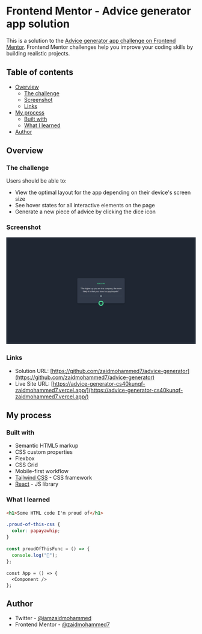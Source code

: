 # Frontend Mentor - Advice generator app solution

This is a solution to the [Advice generator app challenge on Frontend Mentor](https://www.frontendmentor.io/challenges/advice-generator-app-QdUG-13db). Frontend Mentor challenges help you improve your coding skills by building realistic projects.

## Table of contents

- [Overview](#overview)
  - [The challenge](#the-challenge)
  - [Screenshot](#screenshot)
  - [Links](#links)
- [My process](#my-process)
  - [Built with](#built-with)
  - [What I learned](#what-i-learned)
- [Author](#author)

## Overview

### The challenge

Users should be able to:

- View the optimal layout for the app depending on their device's screen size
- See hover states for all interactive elements on the page
- Generate a new piece of advice by clicking the dice icon

### Screenshot

![](./screenshot.png)

### Links

- Solution URL: [https://github.com/zaidmohammed7/advice-generator](https://github.com/zaidmohammed7/advice-generator)
- Live Site URL: [https://advice-generator-cs40kunqf-zaidmohammed7.vercel.app/](https://advice-generator-cs40kunqf-zaidmohammed7.vercel.app/)

## My process

### Built with

- Semantic HTML5 markup
- CSS custom properties
- Flexbox
- CSS Grid
- Mobile-first workflow
- [Tailwind CSS](https://tailwindcss.com/) - CSS framework
- [React](https://reactjs.org/) - JS library

### What I learned

```html
<h1>Some HTML code I'm proud of</h1>
```

```css
.proud-of-this-css {
  color: papayawhip;
}
```

```js
const proudOfThisFunc = () => {
  console.log("🎉");
};
```

```react
const App = () => {
  <Component />
};
```

## Author

- Twitter - [@iamzaidmohammed](https://www.twitter.com/iamzaidmohammed)
- Frontend Mentor - [@zaidmohammed7](https://www.frontendmentor.io/profile/zaidmohammed7)
